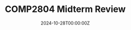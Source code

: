 ---
display_title: "COMP2804 Midterm Review"
title: "COMP2804 Midterm Review"
date: 2024-10-28T00:00:00Z
draft: false
layout: event
poster: "images/event_posters/2024-2025/2804-study-session-f24.png"
poster_cover: "contain"
poster_position: "center"
short_description: "Prepare for your midterm with the help of mentors!"
start_time: "7:00 - 9:00 PM EST"
location: "HP 5345"
location_link: "https://carleton.ca/campus/buildings/herzberg-laboratories/"
background: "images/orientation2018-min.jpeg"
publishdate: 2024-10-27
---
